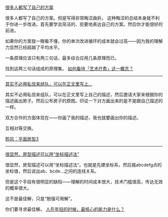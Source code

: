 
[很多人都写了自己的方案](https://www.zhihu.com/pin/1713019942717403136)

很多人都写了自己的方案。但是写得非常晦涩曲折。
这种晦涩的总结本身就不利于你进一步改进。首先要学会简洁的、扼要地表达自己的方案。然后你才能很好的前进。

如果你的方案我一眼看不懂，你的单次改进循环的成本就会过高——因为我的理解力显然已经超越了平均水平。

一条原理应该只有两三句话，最多综合应用几条原理而已。

找到这两三句话组成的原理集。
[如何看待「艺术疗愈」这一概念？](https://www.zhihu.com/question/458078011/answer/1904038706)

---


[其实不必用私信来组队，可以在正文里写上…](https://www.zhihu.com/pin/1714339466498383872)

其实不必用私信来组队，可以在正文里写上自己的描述，然后邀请大家来根据你的描述画出房子。然后公布房子的原图。印证一下对方画出来的是不是跟自己描述的一样。

双方合作的方面体现在——你画了我的描述，我也就要画出你的描述。

互相对等交换。

[聆风：平面房型3](https://zhuanlan.zhihu.com/p/669746647)

---


[很显然，房型描述可以用“坐标描述法”](https://www.zhihu.com/pin/1712960749113126912)

很显然，房型描述可以用“坐标描述法”。也就是先建坐标系，然后报abcdefg点的坐标值，然后说出ab、bcde…之间的连线关系。

但是这个手段有很明显的缺陷——理解的时间成本很大，技术门槛很高，传达无效的概率很大。

这不是最佳解，只是“勉强可用解”。

你们要寻求最佳解。
[人在年轻的时候，最核心的能力是什么？](https://www.zhihu.com/question/303482683/answer/1320422809)
